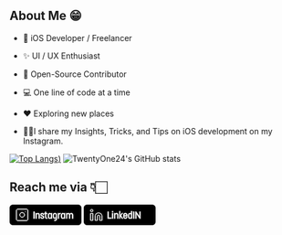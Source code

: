 
## About Me 😁
* 📱 iOS Developer / Freelancer

* ✨ UI / UX Enthusiast

* 📖 Open-Source Contributor

* 💻 One line of code at a time

* ♥️ Exploring new places

* 💁🏻I share my Insights, Tricks, and Tips on iOS development on my Instagram.

[![Top Langs](https://github-readme-stats.vercel.app/api/top-langs/?username=twentyone24&title_color=fff&icon_color=79ff97&text_color=9f9f9f&bg_color=151515))](https://github.com/anuraghazra/github-readme-stats)
![TwentyOne24's GitHub stats](https://github-readme-stats.vercel.app/api/?username=twentyone24&show_icons=true&title_color=fff&icon_color=79ff97&text_color=9f9f9f&bg_color=151515)

## Reach me via 👇🏻

[![Instagram](https://raw.githubusercontent.com/Shubham0812/SearchX/master/insta.png)](https://www.instagram.com/twentyone24.dev/) [![Linkedin](https://raw.githubusercontent.com/Shubham0812/SearchX/master/linkedIn.png)](https://www.linkedin.com/in/navemics/)
